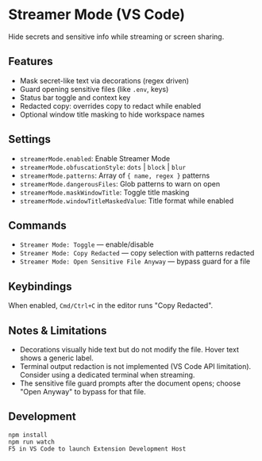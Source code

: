 # Streamer Mode (VS Code)

Hide secrets and sensitive info while streaming or screen sharing.

## Features

- Mask secret-like text via decorations (regex driven)
- Guard opening sensitive files (like `.env`, keys)
- Status bar toggle and context key
- Redacted copy: overrides copy to redact while enabled
- Optional window title masking to hide workspace names

## Settings

- `streamerMode.enabled`: Enable Streamer Mode
- `streamerMode.obfuscationStyle`: `dots` | `block` | `blur`
- `streamerMode.patterns`: Array of `{ name, regex }` patterns
- `streamerMode.dangerousFiles`: Glob patterns to warn on open
- `streamerMode.maskWindowTitle`: Toggle title masking
- `streamerMode.windowTitleMaskedValue`: Title format while enabled

## Commands

- `Streamer Mode: Toggle` — enable/disable
- `Streamer Mode: Copy Redacted` — copy selection with patterns redacted
- `Streamer Mode: Open Sensitive File Anyway` — bypass guard for a file

## Keybindings

When enabled, `Cmd/Ctrl+C` in the editor runs "Copy Redacted".

## Notes & Limitations

- Decorations visually hide text but do not modify the file. Hover text shows a generic label.
- Terminal output redaction is not implemented (VS Code API limitation). Consider using a dedicated terminal when streaming.
- The sensitive file guard prompts after the document opens; choose "Open Anyway" to bypass for that file.

## Development

```
npm install
npm run watch
F5 in VS Code to launch Extension Development Host
```

